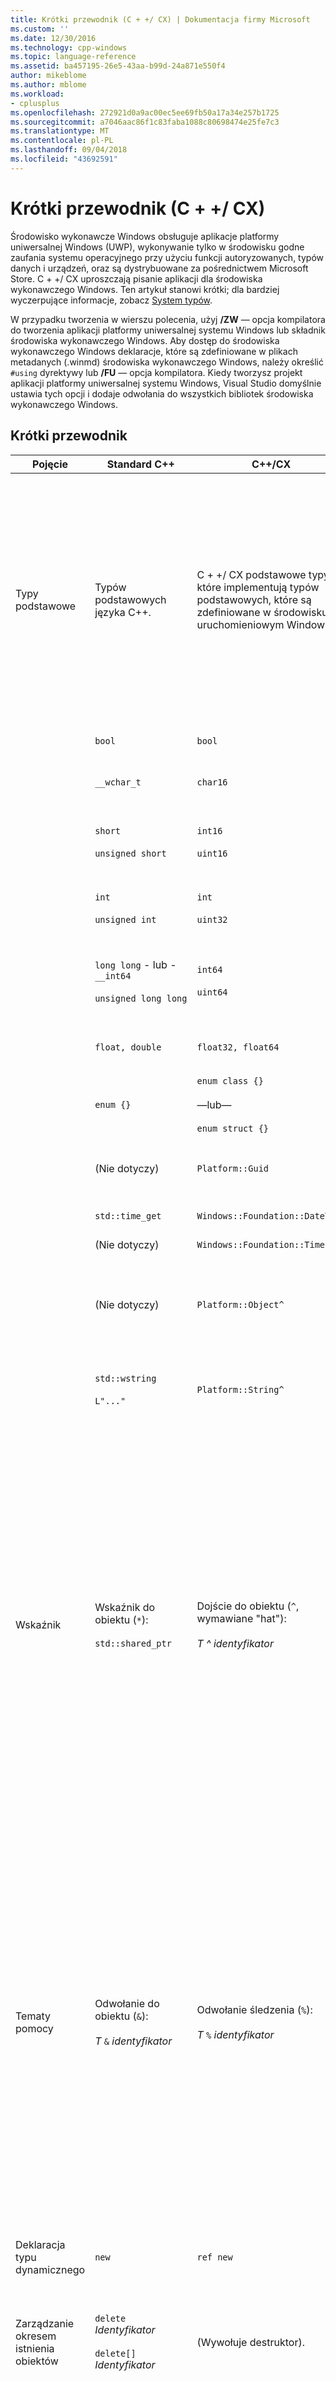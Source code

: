 ```yaml
---
title: Krótki przewodnik (C + +/ CX) | Dokumentacja firmy Microsoft
ms.custom: ''
ms.date: 12/30/2016
ms.technology: cpp-windows
ms.topic: language-reference
ms.assetid: ba457195-26e5-43aa-b99d-24a871e550f4
author: mikeblome
ms.author: mblome
ms.workload:
- cplusplus
ms.openlocfilehash: 272921d0a9ac00ec5ee69fb50a17a34e257b1725
ms.sourcegitcommit: a7046aac86f1c83faba1088c80698474e25fe7c3
ms.translationtype: MT
ms.contentlocale: pl-PL
ms.lasthandoff: 09/04/2018
ms.locfileid: "43692591"
---
```

# <a name="quick-reference-ccx"></a>Krótki przewodnik (C + +/ CX)
Środowisko wykonawcze Windows obsługuje aplikacje platformy uniwersalnej Windows (UWP), wykonywanie tylko w środowisku godne zaufania systemu operacyjnego przy użyciu funkcji autoryzowanych, typów danych i urządzeń, oraz są dystrybuowane za pośrednictwem Microsoft Store. C + +/ CX uproszczają pisanie aplikacji dla środowiska wykonawczego Windows. Ten artykuł stanowi krótki; dla bardziej wyczerpujące informacje, zobacz [System typów](../cppcx/type-system-c-cx.md).  
  
 W przypadku tworzenia w wierszu polecenia, użyj **/ZW** — opcja kompilatora do tworzenia aplikacji platformy uniwersalnej systemu Windows lub składnik środowiska wykonawczego Windows. Aby dostęp do środowiska wykonawczego Windows deklaracje, które są zdefiniowane w plikach metadanych (.winmd) środowiska wykonawczego Windows, należy określić `#using` dyrektywy lub **/FU** — opcja kompilatora. Kiedy tworzysz projekt aplikacji platformy uniwersalnej systemu Windows, Visual Studio domyślnie ustawia tych opcji i dodaje odwołania do wszystkich bibliotek środowiska wykonawczego Windows.  
  
## <a name="quick-reference"></a>Krótki przewodnik  
  
|Pojęcie|Standard C++|C++/CX|Uwagi|  
|-------------|--------------------|------------------------------------------------------------------|-------------|  
|Typy podstawowe|Typów podstawowych języka C++.|C + +/ CX podstawowe typy, które implementują typów podstawowych, które są zdefiniowane w środowisku uruchomieniowym Windows.|`default` Przestrzeń nazw zawiera C + +/ CX typów wbudowanych, podstawowe. Kompilator niejawnie mapuje C + +/ CX podstawowych typów do standardowych typów C++.<br /><br /> `Platform` Rodziny przestrzenie nazw zawiera typy, które implementują podstawowych typów środowiska wykonawczego Windows.|  
||`bool`|`bool`|Wartość logiczna 8-bitowych.|  
||`__wchar_t`|`char16`|16-bitową liczbą wartość reprezentuje punkt kodu Unicode (UTF-16).|  
||`short`<br /><br /> `unsigned short`|`int16`<br /><br /> `uint16`|Całkowita 16-bitowych.<br /><br /> 16-bitowa liczba całkowita bez znaku.|  
||`int`<br /><br /> `unsigned int`|`int`<br /><br /> `uint32`|Całkowita 32-bitowych.<br /><br /> 32-bitowa liczba całkowita bez znaku.|  
||`long long` - lub - `__int64`<br /><br /> `unsigned long long`|`int64`<br /><br /> `uint64`|Całkowita 64-bitowych.<br /><br /> 64-bitowej nieoznaczonej liczby całkowitej.|  
||`float, double`|`float32, float64`|32-bitową lub 64-bitowych IEEE 754 liczba zmiennoprzecinkowa.|  
||`enum {}`|`enum class {}`<br /><br /> —lub—<br /><br /> `enum struct {}`|Wyliczenie 32-bitowych.|  
||(Nie dotyczy)|`Platform::Guid`|Wartość nienumeryczna 128-bitowego (GUID) w `Platform` przestrzeni nazw.|  
||`std::time_get`|`Windows::Foundation::DateTime`|Struktura daty i godziny.|  
||(Nie dotyczy)|`Windows::Foundation::TimeSpan`|Struktura przedziału czasu.|  
||(Nie dotyczy)|`Platform::Object^`|Obiekt podstawowy zliczonych odwołań w widoku C++ system typów środowiska wykonawczego Windows.|  
||`std::wstring`<br /><br /> `L"..."`|`Platform::String^`|`Platform::String^` to zliczonych odwołań, niezmienne, sekwencja znaków Unicode, które reprezentują tekstu.|  
|Wskaźnik|Wskaźnik do obiektu (`*`):<br /><br /> `std::shared_ptr`|Dojście do obiektu (`^`, wymawiane "hat"):<br /><br /> *T ^ identyfikator*|Wszystkie klasy środowiska wykonawczego Windows są zadeklarowane za pomocą modyfikatora uchwytu do obiektu. Elementy członkowskie obiektu są dostępne za pomocą strzałki (`->`) operator dostępu do składowej klasy.<br /><br /> Modyfikator hat oznacza "wskaźnik do obiektu Windows Runtime, który jest automatycznie odwołanie zliczane." Bardziej precyzyjne uchwytu do obiektu deklaruje, że kompilator należy wstawić kod do automatycznego zarządzania licznik odwołań obiektu i usuń go, jeśli liczba odwołań osiąga zero.|  
|Tematy pomocy|Odwołanie do obiektu (`&`):<br /><br /> *T* `&` *identyfikator*|Odwołanie śledzenia (`%`):<br /><br /> *T* `%` *identyfikator*|Modyfikator odwoływać się tylko środowiska wykonawczego Windows, które typy mogą być deklarowane przy użyciu śledzenia. Elementy członkowskie obiektu są dostępne przy użyciu kropki (`.`) operator dostępu do składowej klasy.<br /><br /> Odwołanie śledzenia oznacza "odwołanie do obiektu Windows Runtime, która automatycznie jest liczona liczba odwołań." Bardziej precyzyjne odwołaniem śledzącym deklaruje, że kompilator należy wstawić kod do automatycznego zarządzania licznik odwołań obiektu i usuń go, jeśli liczba odwołań osiąga zero.|  
|Deklaracja typu dynamicznego|`new`|`ref new`|Przydziela obiektu Windows Runtime, a następnie zwraca uchwyt do tego obiektu.|  
|Zarządzanie okresem istnienia obiektów|`delete` *Identyfikator*<br /><br /> `delete[]`  *Identyfikator*|(Wywołuje destruktor).|Okres istnienia jest określany przez zliczanie odwołań. Wywołanie w celu usunięcia wywołuje destruktor, ale sam nie spowoduje zwolnienia pamięci.|  
|Deklaracja tablicy|*Identyfikator T* `[]`<br /><br /> `std::array` *Identyfikator*|`Array<` *T* `^>^` *identyfikator* `(` *rozmiar* `)`<br /><br /> —lub—<br /><br /> `WriteOnlyArray<` *T* `^>` *identyfikator* `(` *rozmiar* `)`|Deklaruje Jednowymiarowa tablica, można modyfikować, czy tylko do zapisu, typu T ^. Macierz, sama jest również zliczonych odwołań obiektu, który musi być zadeklarowany za pomocą modyfikatora uchwytu do obiektu.<br /><br /> (Deklaracje tablicy użycie klasy nagłówka szablonu, która znajduje się w `Platform` przestrzeni nazw.)|  
|Deklaracja klasy|`class`  *Identyfikator* `{}`<br /><br /> `struct` *Identyfikator* `{}`|`ref class` *Identyfikator* `{}`<br /><br /> `ref struct` *Identyfikator* `{}`|Deklaruje klasy środowiska wykonawczego, która ma domyślne prywatną dostępność.<br /><br /> Deklaruje klasy środowiska wykonawczego, która ma domyślne powszechnej dostępności.|  
|Deklaracji struktury|`struct` *Identyfikator* `{}`<br /><br /> (czyli zwykłe stare dane struktury (POD))|`value class` *Identyfikator* `{}`<br /><br /> `value struct` *Identyfikator* `{}`|Deklaruje struktury ZASOBNIKÓW, która ma domyślne prywatną dostępność.<br /><br /> Klasa wartości mogą być reprezentowane w metadanych Windows, ale klasa C++ standardowa nie może być.<br /><br /> Deklaruje struktury ZASOBNIKÓW, która ma domyślne powszechnej dostępności.<br /><br /> Struktura wartości mogą być reprezentowane w metadanych Windows, ale struktura standard C++ nie może być.|  
|Deklaracja interfejsu|abstrakcyjna klasa, która zawiera tylko czyste funkcje wirtualne.|`interface class` *Identyfikator* `{}`<br /><br /> `interface struct` *Identyfikator* `{}`|Deklaruje interfejs, który ma domyślne prywatną dostępność.<br /><br /> Deklaruje interfejs, który ma domyślne powszechnej dostępności.|  
|Delegate|`std::function`|`public delegate` *zwracany typ* *identyfikatora w przypadku typu delegata* `(` *[parametry]* `);`|Deklaruje obiekt, który może być wywoływany podobnie jak wywołania funkcji.|  
|Zdarzenie|(Nie dotyczy)|`event` *Delegat typu identyfikatorów* *identyfikator zdarzenia* `;`<br /><br /> *Delegat typu identyfikatorów* *identyfikator delegata* = `ref new`*identyfikatora w przypadku typu delegata*`( this`*[, parametry]*`);`<br /><br /> *Identyfikator zdarzenia* `+=` *identyfikator delegata* `;`<br /><br /> —lub—<br /><br /> `EventRegistrationToken` *Identyfikator tokenu* = *obj*`.`*identyfikator zdarzenia*`+=`*identyfikator delegata*`;`<br /><br /> —lub—<br /><br /> `auto` *Identyfikator tokenu* = *obj*. *identyfikator zdarzenia*`::add(`*identyfikator delegata*`);`<br /><br /> *obj* `.` *identyfikator zdarzenia* `-=` *tokenu identyfikatora* `;`<br /><br /> —lub—<br /><br /> *obj* `.` *identyfikator zdarzenia* `::remove(` *tokenu identyfikatora* `);`|Deklaruje zdarzenie obiektu, który przechowuje kolekcję programów obsługi zdarzeń (delegatów), które są wywoływane, gdy wystąpi zdarzenie.<br /><br /> Tworzy program obsługi zdarzeń.<br /><br /> Dodaje procedurę obsługi zdarzeń.<br /><br /> Dodawanie obsługi zdarzeń zwraca token zdarzeń (*tokenu identyfikatora*). Jeśli zamierzasz usunąć program obsługi zdarzeń, musisz najpierw zapisać token zdarzeń do późniejszego użycia.<br /><br /> Usuwa procedurę obsługi zdarzeń.<br /><br /> Aby usunąć program obsługi zdarzeń, należy określić token zdarzeń, który został zapisany podczas dodawania programu obsługi zdarzeń.|  
|Właściwość|(Nie dotyczy)|`property` *T* *identyfikator*;<br /><br /> `property` *T* *identyfikator* `[` *indeksu* `];`<br /><br /> `property` *T* `default[` *index* `];`|Deklaruje, że funkcji składowej klasy lub obiektu odbywa się przy użyciu tej samej składni, które umożliwiają dostęp do składowej danych lub indeksowane elementu tablicy.<br /><br /> Deklaruje właściwości dla funkcji składowej klasy lub obiektu.<br /><br /> Deklaruje właściwości indeksowanej na funkcję elementu członkowskiego obiektu.<br /><br /> Deklaruje indeksowana właściwość w funkcji składowej klasy.|  
|Typy z parametrami|szablony|`generic <typename` *T* `> interface class` *identyfikator* `{}`<br /><br /> `generic <typename` *T* `> delegate` *[return-type]* *identyfikator delegata* `() {}`|Deklaruje klasę sparametryzowane interfejsu.<br /><br /> Deklaruje sparametryzowane delegata.|  
|Typy o wartości zerowalnej|`boost::optional<T>`|[Platform::IBox \<T >](../cppcx/platform-ibox-interface.md)|Włącza zmiennych typów skalarnych i strukturach wartości, które mają wartość `nullptr`.|  
  
## <a name="see-also"></a>Zobacz też  
 [Dokumentacja języka Visual C++](../cppcx/visual-c-language-reference-c-cx.md)